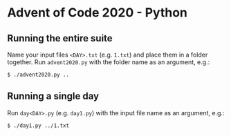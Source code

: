 # Advent of Code 2020 - Python
## Running the entire suite

Name your input files `<DAY>.txt` (e.g. `1.txt`) and place them in a folder together. Run `advent2020.py` with the folder name as an argument, e.g.:

```sh
$ ./advent2020.py ..
```

## Running a single day

Run `day<DAY>.py` (e.g. `day1.py`) with the input file name as an argument, e.g.:

```sh
$ ./day1.py ../1.txt
```